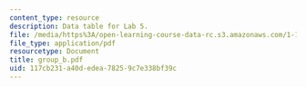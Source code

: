 ```yaml
---
content_type: resource
description: Data table for Lab 5.
file: /media/https%3A/open-learning-course-data-rc.s3.amazonaws.com/1-103-civil-engineering-materials-laboratory-spring-2004/117cb231a40dedea78259c7e338bf39c_group_b.pdf
file_type: application/pdf
resourcetype: Document
title: group_b.pdf
uid: 117cb231-a40d-edea-7825-9c7e338bf39c
---
```

